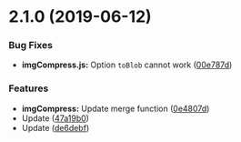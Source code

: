 # 2.1.0 (2019-06-12)


### Bug Fixes

* **imgCompress.js:** Option `toBlob` cannot work ([00e787d](https://github.com/livelybone/img-about/commit/00e787d))


### Features

* **imgCompress:** Update merge function ([0e4807d](https://github.com/livelybone/img-about/commit/0e4807d))
* Update ([47a19b0](https://github.com/livelybone/img-about/commit/47a19b0))
* Update ([de6debf](https://github.com/livelybone/img-about/commit/de6debf))



